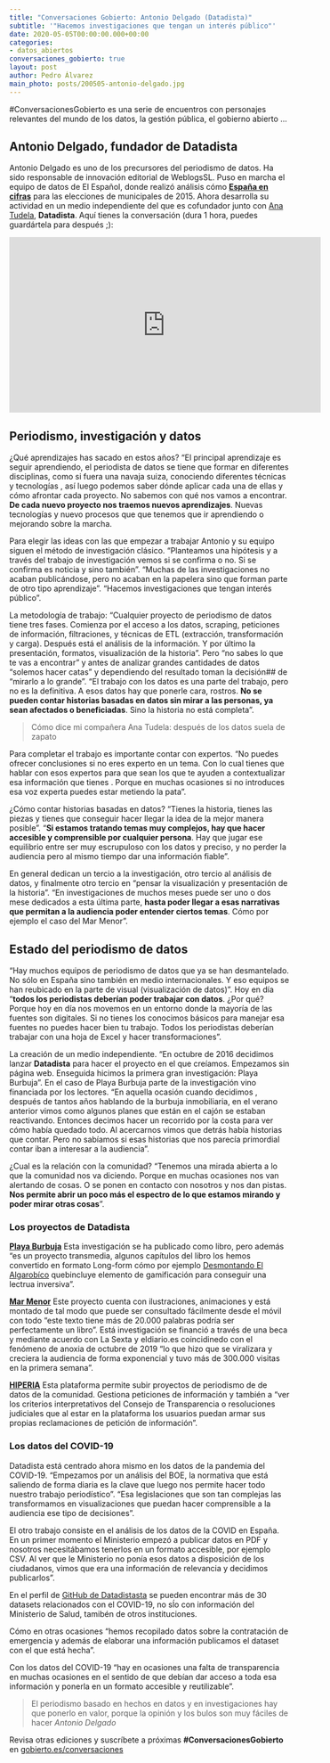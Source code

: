 ```yaml
---
title: "Conversaciones Gobierto: Antonio Delgado (Datadista)"
subtitle: '"Hacemos investigaciones que tengan un interés público"'
date: 2020-05-05T00:00:00.000+00:00
categories:
- datos_abiertos
conversaciones_gobierto: true
layout: post
author: Pedro Álvarez
main_photo: posts/200505-antonio-delgado.jpg
---
```


#ConversacionesGobierto es una serie de encuentros con personajes relevantes del mundo de los datos, la gestión pública, el gobierno abierto ...

## Antonio Delgado, fundador de Datadista

Antonio Delgado es uno de los precursores del periodismo de datos. Ha sido responsable de innovación editorial de WeblogsSL. Puso en marcha el equipo de datos de El Español, donde realizó análisis cómo **[España en cifras](https://populate.tools/projects/espanaencifras)** para las elecciones de municipales de 2015. Ahora desarrolla su actividad en un medio independiente del que es cofundador junto con [Ana Tudela](https://twitter.com/latule), **Datadista**. Aquí tienes la conversación (dura 1 hora, puedes guardártela para después ;):

<div class="video_wrapper bigger">
<iframe width="560" height="315" src="https://www.youtube.com/embed/9vdLytpZ-Bc" frameborder="0" allow="accelerometer; autoplay; encrypted-media; gyroscope; picture-in-picture" allowfullscreen></iframe>
</div>

## Periodismo, investigación y datos

¿Qué aprendizajes has sacado en estos años? “El principal aprendizaje es seguir aprendiendo, el periodista de datos se tiene que formar en diferentes disciplinas, como si fuera una navaja suiza, conociendo diferentes técnicas y tecnologías , así luego podemos saber dónde aplicar cada una de ellas y cómo afrontar cada proyecto. No sabemos con qué nos vamos a encontrar. **De cada nuevo proyecto nos traemos nuevos aprendizajes**. Nuevas tecnologías y nuevo procesos que que tenemos que ir aprendiendo o mejorando sobre la marcha.

Para elegir las ideas con las que empezar a trabajar Antonio y su equipo siguen el método de investigación clásico. “Planteamos una hipótesis y a través del trabajo de investigación vemos si se confirma o no. Si se confirma es noticia y sino también”. “Muchas de las investigaciones no acaban publicándose, pero no acaban en la papelera sino que forman parte de otro tipo aprendizaje”. “Hacemos investigaciones que tengan interés público”.

La metodología de trabajo: “Cualquier proyecto de periodismo de datos tiene tres fases. Comienza por el acceso a los datos, scraping, peticiones de información, filtraciones, y técnicas de ETL (extracción, transformación y carga). Después está el análisis de la información. Y por último la presentación, formatos, visualización de la historia”. Pero “no sabes lo que te vas a encontrar” y antes de analizar grandes cantidades de datos “solemos hacer catas” y dependiendo del resultado toman la decisión## de “mirarlo a lo grande”. “El trabajo con los datos es una parte del trabajo, pero no es la definitiva. A esos datos hay que ponerle cara, rostros. **No se pueden contar historias basadas en datos sin mirar a las personas, ya sean afectados o beneficiadas**. Sino la historia no está completa”. 

<blockquote class="quote">
  Cómo dice mi compañera Ana Tudela: después de los datos suela de zapato
</blockquote>

Para completar el trabajo es importante contar con expertos. “No puedes ofrecer conclusiones si no eres experto en un tema. Con lo cual tienes que hablar con esos expertos para que sean los que te ayuden a contextualizar esa información que tienes . Porque en muchas ocasiones si no introduces esa voz experta puedes estar metiendo la pata”.

¿Cómo contar historias basadas en datos? “Tienes la historia, tienes las piezas y tienes que conseguir hacer llegar la idea de la mejor manera posible”. “**Si estamos tratando temas muy complejos, hay que hacer accesible y comprensible por cualquier persona**. Hay que jugar ese equilibrio entre ser muy escrupuloso con los datos y preciso, y no perder la audiencia pero al mismo tiempo dar una información fiable”.

En general dedican un tercio a la investigación, otro tercio al análisis de datos, y finalmente otro tercio en “pensar la visualización y presentación de la historia”. “En investigaciones de muchos meses puede ser uno o dos mese dedicados a esta última parte, **hasta poder llegar a esas narrativas que permitan a la audiencia poder entender ciertos temas**. Cómo por ejemplo el caso del Mar Menor”.

## Estado del periodismo de datos

“Hay muchos equipos de periodismo de datos que ya se han desmantelado. No sólo en España sino también en medio internacionales. Y eso equipos se han reubicado en la  parte de visual (visualización de datos)”.  Hoy en día “**todos los periodistas deberían poder trabajar con datos**. ¿Por qué? Porque hoy en día nos movemos en un entorno donde la mayoría de las fuentes son digitales. Si no tienes los conocimos básicos para manejar esa fuentes no puedes hacer bien tu trabajo. Todos los periodistas deberían trabajar con una hoja de Excel y hacer transformaciones”. 

La creación de un medio independiente. “En octubre de 2016 decidimos lanzar **Datadista** para hacer el proyecto en el que creíamos. Empezamos sin página web. Enseguida hicimos la primera gran investigación: Playa Burbuja”. En el caso de Playa Burbuja parte de la investigación vino financiada por los lectores. “En aquella ocasión cuando decidimos , después de tantos años hablando de la burbuja inmobiliaria, en el verano anterior vimos como algunos planes que están en el cajón se estaban reactivando. Entonces decimos hacer un recorrido por la costa para ver cómo había quedado todo. Al acercarnos vimos que detrás había historias que contar. Pero no sabíamos si esas historias que nos parecía primordial contar iban a interesar a la audiencia”.

¿Cual es la relación con la comunidad? “Tenemos una mirada abierta a lo que la comunidad nos va diciendo. Porque en muchas ocasiones nos van alertando de cosas. O se ponen en contacto con nosotros y nos dan pistas. **Nos permite abrir un poco más el espectro de lo que estamos mirando y poder mirar otras cosas**”. 


### Los proyectos de Datadista

**[Playa Burbuja](https://datadista.com/playa-burbuja/preguntas-respuestas/)**
Esta investigación se ha publicado como libro, pero además “es un proyecto transmedia, algunos capítulos del libro los hemos convertido en formato Long-form cómo por ejemplo [Desmontando El Algarobíco](https://datadista.com/playa-burbuja/desmontando-algarrobico/) quebincluye elemento de gamificación para conseguir una lectrua inversiva”.

**[Mar Menor](https://datadista.com/medioambiente/desastre-mar-menor/)**
Este proyecto cuenta con ilustraciones, animaciones y está montado de tal modo que puede ser consultado fácilmente desde el móvil con todo “este texto tiene más de 20.000 palabras podría ser perfectamente un libro”. Está investigación se financió a través de una beca y mediante acuerdo con La Sexta y eldiario.es coincidinedo con el fenómeno de anoxia de octubre de 2019 “lo que hizo que se viralizara y creciera la audiencia de forma exponencial y tuvo más de 300.000 visitas en la primera semana”.

**[HIPERIA](https://hiperia.datadista.com/)**
Esta plataforma permite subir proyectos de periodismo de de datos de la comunidad. Gestiona peticiones de información y también a “ver los criterios interpretativos del Consejo de Transparencia o resoluciones judiciales que al estar en la plataforma los usuarios puedan armar sus propias reclamaciones de petición de información”.


### Los datos del COVID-19

Datadista está centrado ahora mismo en los datos de la pandemia del COVID-19. “Empezamos por un análisis del BOE, la normativa que está saliendo de forma diaria es la clave que luego nos permite hacer todo nuestro trabajo periodístico”. “Esa legislaciones que son tan complejas las transformamos en visualizaciones que puedan hacer comprensible a la audiencia ese tipo de decisiones”.

El otro trabajo consiste en el análisis de los datos de la COVID en España. En un primer momento el Ministerio empezó a publicar datos en PDF y nosotros necesitábamos tenerlos en un formato accesible, por ejemplo CSV. Al ver que le Ministerio no ponía esos datos a disposición de los ciudadanos, vimos que era una información de relevancia y decidimos publicarlos”.

En el perfil de [GitHub de Datadistasta](https://github.com/datadista/datasets/tree/master/COVID%2019) se pueden encontrar más de 30 datasets relacionados con el COVID-19, no sĺo con información del Ministerio de Salud, tamibén de otros instituciones.

Cómo en otras ocasiones “hemos recopilado datos sobre la contratación de emergencia y además de elaborar una información publicamos el dataset con el que está hecha”.

Con los datos del COVID-19 “hay en ocasiones una falta de transparencia en muchas ocasiones en el sentido de que debían dar acceso a toda esa información y ponerla en un formato accesible y reutilizable”.

<blockquote class="quote">
  El periodismo basado en hechos en datos y en investigaciones hay que ponerlo en valor, porque la opinión y los bulos son muy fáciles de hacer
  <cite>Antonio Delgado</cite>
</blockquote>

Revisa otras ediciones y suscríbete a próximas **#ConversacionesGobierto** en [gobierto.es/conversaciones](https://gobierto.es/conversaciones/)